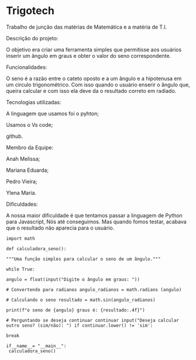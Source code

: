 # Trigotech
Trabalho de junção das matérias de Matemática e a matéria de T.I.

Descrição do projeto:

O objetivo era criar uma ferramenta simples que permitisse aos usuários inserir um ângulo em graus e obter o valor do seno correspondente.

Funcionalidades: 

O seno é a razão entre o cateto oposto e a um ângulo e a hipotenusa em um circulo trigonométrico. 
Com isso quando o usuário enserir o ângulo que, queira calcular e com isso ela deve da o resultado correto em radiado.

Tecnologias utilizadas:

A linguagem que usamos foi o pyhton;

Usamos o Vs code;

github. 

Membro da Equipe:

Anah Melissa;

Mariana Eduarda;

Pedro Vieira; 

Ylena Maria.

Dificuldades:

A nossa maior dificuldade é que tentamos passar a linguagem de Python para Javascript, Nós até conseguimos.
Mas quando fomos testar, acabava que o resultado não aparecia para o usuário.

```
import math

def calculadora_seno():

"""Uma função simples para calcular o seno de um ângulo."""

while True:

angulo = float(input("Digite o ângulo em graus: "))

# Convertendo para radianos angulo_radianos = math.radians (angulo)

# Calculando o seno resultado = math.sin(angulo_radianos)

print(f"o seno de {angulo} graus é: {resultado:.4f}")

# Perguntando se deseja continuar continuar input("Deseja calcular outro seno? (sim/não): ") if continuar.lower() != 'sim':

break

if__name__= "__main__":
 calculadora_seno()
